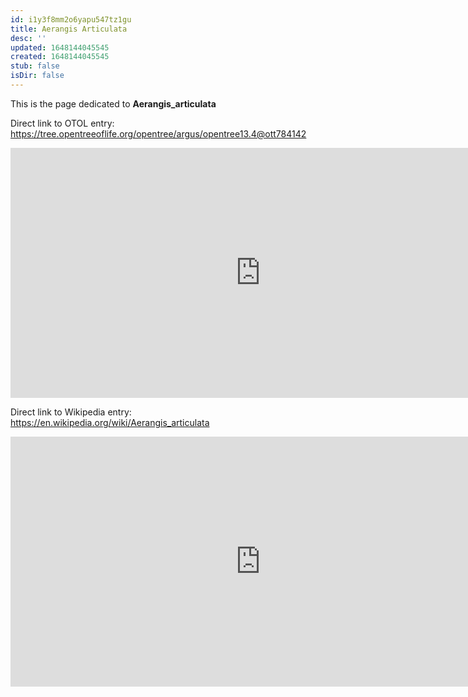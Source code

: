 ```yaml
---
id: i1y3f8mm2o6yapu547tz1gu
title: Aerangis Articulata
desc: ''
updated: 1648144045545
created: 1648144045545
stub: false
isDir: false
---
```

This is the page dedicated to **Aerangis_articulata**


Direct link to OTOL entry: https://tree.opentreeoflife.org/opentree/argus/opentree13.4@ott784142



<html>
    <body>
    <iframe src="https://tree.opentreeoflife.org/opentree/argus/opentree13.4@ott784142"
    width="800" height="400" frameborder="0" allowfullscreen> </iframe>
    </body>
</html>
    


Direct link to Wikipedia entry: https://en.wikipedia.org/wiki/Aerangis_articulata



<html>
    <body>
    <iframe src="https://en.wikipedia.org/wiki/Aerangis_articulata"
    width="800" height="400" frameborder="0" allowfullscreen> </iframe>
    </body>
</html>
    
